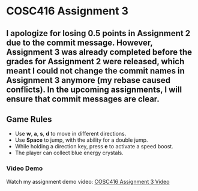 # COSC416 Assignment 3

## I apologize for losing 0.5 points in **Assignment 2** due to the commit message. However, **Assignment 3** was already completed before the grades for **Assignment 2** were released, which meant I could not change the commit names in **Assignment 3** anymore (my rebase caused conflicts). In the upcoming assignments, I will ensure that commit messages are clear.

## Game Rules

- Use **w**, **a**, **s**, **d** to move in different directions.
- Use **Space** to jump, with the ability for a double jump.
- While holding a direction key, press **e** to activate a speed boost.
- The player can collect blue energy crystals.

### Video Demo

Watch my assignment demo video: [COSC416 Assignment 3 Video](https://youtu.be/RCpOo0015Ng)
